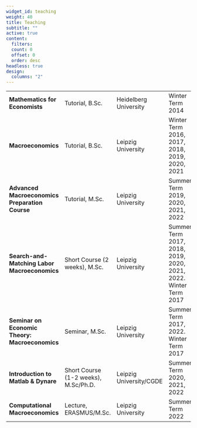 ```yaml
---
widget_id: teaching
weight: 40
title: Teaching
subtitle: ""
active: true
content:
  filters:
  count: 0
  offset: 0
  order: desc
headless: true
design:
  columns: "2"
---
```


|   |   |   |   |
|---|---|---|---|
| **Mathematics for Economists** | Tutorial, B.Sc. | Heidelberg University | Winter Term 2014 |
| **Macroeconomics** | Tutorial, B.Sc. | Leipzig University | Winter Term 2016, 2017, 2018, 2019, 2020, 2021 |
| **Advanced Macroeconomics Preparation Course** | Tutorial, M.Sc. | Leipzig University | Summer Term 2019, 2020, 2021, 2022 |
| **Search-and-Matching Labor Macroeconomics** | Short Course (2 weeks), M.Sc. | Leipzig University | Summer Term 2017, 2018, 2019, 2020, 2021, 2022. Winter Term 2017 |
| **Seminar on Economic Theory: Macroeconomics** | Seminar, M.Sc. | Leipzig University | Summer Term 2017, 2022. Winter Term 2017 |
| **Introduction to Matlab & Dynare**  | Short Course (1-2 weeks), M.Sc/Ph.D. | Leipzig University/CGDE | Summer Term 2020, 2021, 2022 |
| **Computational Macroeconomics** | Lecture, ERASMUS/M.Sc. | Leipzig University | Summer Term 2022 |
